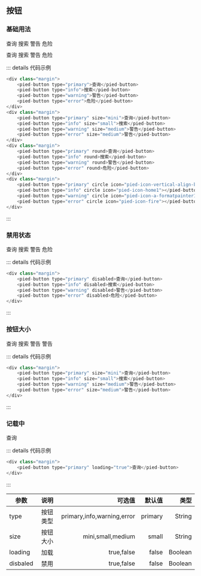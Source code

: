 ## 按钮

### 基础用法

<div class="margin">
    <pied-button type="primary">查询</pied-button>
    <pied-button type="info">搜索</pied-button>
    <pied-button type="warning">警告</pied-button>
    <pied-button type="error">危险</pied-button>
</div>
<div class="margin">
    <pied-button type="primary" round>查询</pied-button>
    <pied-button type="info" round>搜索</pied-button>
    <pied-button type="warning" round>警告</pied-button>
    <pied-button type="error" round>危险</pied-button>
</div>
<div class="margin">
    <pied-button type="primary" circle icon="pied-icon-vertical-align-botto"></pied-button>
    <pied-button type="info" circle icon="pied-icon-home1"></pied-button>
    <pied-button type="warning" circle icon="pied-icon-a-formatpainter1"></pied-button>
    <pied-button type="error" circle icon="pied-icon-fire"></pied-button>
</div>

::: details 代码示例
```js
<div class="margin">
    <pied-button type="primary">查询</pied-button>
    <pied-button type="info">搜索</pied-button>
    <pied-button type="warning">警告</pied-button>
    <pied-button type="error">危险</pied-button>
</div>
<div class="margin">
    <pied-button type="primary" size="mini">查询</pied-button>
    <pied-button type="info" size="small">搜索</pied-button>
    <pied-button type="warning" size="medium">警告</pied-button>
    <pied-button type="error" size="medium">警告</pied-button>
</div>
<div class="margin">
    <pied-button type="primary" round>查询</pied-button>
    <pied-button type="info" round>搜索</pied-button>
    <pied-button type="warning" round>警告</pied-button>
    <pied-button type="error" round>危险</pied-button>
</div>
<div class="margin">
    <pied-button type="primary" circle icon="pied-icon-vertical-align-botto"></pied-button>
    <pied-button type="info" circle icon="pied-icon-home1"></pied-button>
    <pied-button type="warning" circle icon="pied-icon-a-formatpainter1"></pied-button>
    <pied-button type="error" circle icon="pied-icon-fire"></pied-button>
</div>
```
:::

### 禁用状态

<div class="margin">
    <pied-button type="primary" disabled>查询</pied-button>
    <pied-button type="info" disabled>搜索</pied-button>
    <pied-button type="warning" disabled>警告</pied-button>
    <pied-button type="error" disabled>危险</pied-button>
</div>

::: details 代码示例
```js
<div class="margin">
    <pied-button type="primary" disabled>查询</pied-button>
    <pied-button type="info" disabled>搜索</pied-button>
    <pied-button type="warning" disabled>警告</pied-button>
    <pied-button type="error" disabled>危险</pied-button>
</div>
```
:::

### 按钮大小

<div class="margin">
    <pied-button type="primary" size="mini">查询</pied-button>
    <pied-button type="info" size="small">搜索</pied-button>
    <pied-button type="warning" size="medium">警告</pied-button>
    <pied-button type="error" size="medium">警告</pied-button>
</div>

::: details 代码示例
```js
<div class="margin">
    <pied-button type="primary" size="mini">查询</pied-button>
    <pied-button type="info" size="small">搜索</pied-button>
    <pied-button type="warning" size="medium">警告</pied-button>
    <pied-button type="error" size="medium">警告</pied-button>
</div>
```
:::

### 记载中

<div class="margin">
    <pied-button type="primary" :loading="true">查询</pied-button>
</div>

::: details 代码示例
```js
<div class="margin">
    <pied-button type="primary" loading="true">查询</pied-button>
</div>
```
:::

| 参数        |      说明      |  可选值 | 默认值 | 类型 | 
| -------------| :-------------: | ----------: | -------------: |  ----------: | 
| type      | 按钮类型 | primary,info,warning,error | primary |  String | 
| size      |   按钮大小    |   mini,small,medium |  small |  String |
| loading |   加载    |    true,false | false |  Boolean |
| disbaled |   禁用    |    true,false | false |  Boolean |

<script></script>


<style scoped>
.margin{
    margin-bottom:10px;
}
.pied-button{
    margin-right:20px;
}
</style>